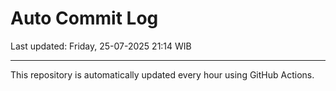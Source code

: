 # Auto Commit Log

Last updated: Friday, 25-07-2025 21:14 WIB

---

This repository is automatically updated every hour using GitHub Actions.
